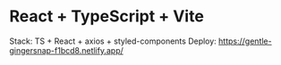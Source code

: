 # React + TypeScript + Vite

Stack: TS + React + axios + styled-components
Deploy: https://gentle-gingersnap-f1bcd8.netlify.app/
